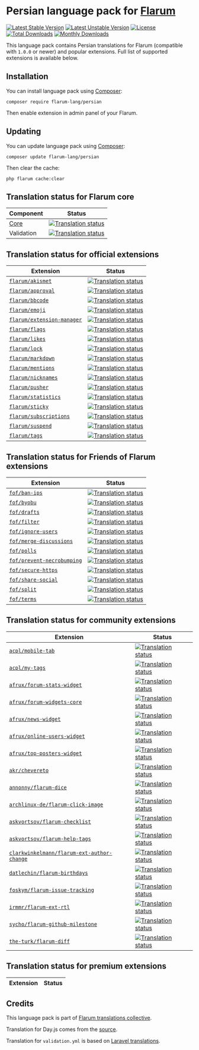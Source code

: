 # Persian language pack for [Flarum](https://flarum.org/)

[![Latest Stable Version](https://img.shields.io/packagist/v/flarum-lang/persian?color=success&label=stable)](https://packagist.org/packages/flarum-lang/persian) 
[![Latest Unstable Version](https://img.shields.io/packagist/v/flarum-lang/persian?include_prereleases&label=unstable)](https://packagist.org/packages/flarum-lang/persian) 
[![License](https://img.shields.io/packagist/l/flarum-lang/persian)](https://packagist.org/packages/flarum-lang/persian) 
[![Total Downloads](https://img.shields.io/packagist/dt/flarum-lang/persian)](https://packagist.org/packages/flarum-lang/persian/stats) 
[![Monthly Downloads](https://img.shields.io/packagist/dm/flarum-lang/persian)](https://packagist.org/packages/flarum-lang/persian/stats) 

This language pack contains Persian translations for Flarum (compatible with `1.0.0` or newer) and popular extensions. Full list of supported extensions is available below.


## Installation

You can install language pack using [Composer](https://getcomposer.org/):

```console
composer require flarum-lang/persian
```

Then enable extension in admin panel of your Flarum.


## Updating

You can update language pack using [Composer](https://getcomposer.org/):

```console
composer update flarum-lang/persian
```

Then clear the cache:

```console
php flarum cache:clear
```


## Translation status for Flarum core

| Component | Status |
| --- | --- |
| [Core](https://github.com/flarum/flarum-core) | [![Translation status](https://weblate.rob006.net/widgets/flarum/fa/core/svg-badge.svg)](https://weblate.rob006.net/projects/flarum/core/fa/) |
| Validation | [![Translation status](https://weblate.rob006.net/widgets/flarum/fa/validation/svg-badge.svg)](https://weblate.rob006.net/projects/flarum/validation/fa/) |


## Translation status for official extensions

<!-- flarum-extensions-list-start -->

| Extension | Status |
| --- | --- |
| [`flarum/akismet`](https://github.com/flarum/akismet) | [![Translation status](https://weblate.rob006.net/widgets/flarum/fa/flarum-akismet/svg-badge.svg)](https://weblate.rob006.net/projects/flarum/flarum-akismet/fa/) |
| [`flarum/approval`](https://github.com/flarum/approval) | [![Translation status](https://weblate.rob006.net/widgets/flarum/fa/flarum-approval/svg-badge.svg)](https://weblate.rob006.net/projects/flarum/flarum-approval/fa/) |
| [`flarum/bbcode`](https://github.com/flarum/bbcode) | [![Translation status](https://weblate.rob006.net/widgets/flarum/fa/flarum-bbcode/svg-badge.svg)](https://weblate.rob006.net/projects/flarum/flarum-bbcode/fa/) |
| [`flarum/emoji`](https://github.com/flarum/emoji) | [![Translation status](https://weblate.rob006.net/widgets/flarum/fa/flarum-emoji/svg-badge.svg)](https://weblate.rob006.net/projects/flarum/flarum-emoji/fa/) |
| [`flarum/extension-manager`](https://github.com/flarum/extension-manager) | [![Translation status](https://weblate.rob006.net/widgets/flarum/fa/flarum-extension-manager/svg-badge.svg)](https://weblate.rob006.net/projects/flarum/flarum-extension-manager/fa/) |
| [`flarum/flags`](https://github.com/flarum/flags) | [![Translation status](https://weblate.rob006.net/widgets/flarum/fa/flarum-flags/svg-badge.svg)](https://weblate.rob006.net/projects/flarum/flarum-flags/fa/) |
| [`flarum/likes`](https://github.com/flarum/likes) | [![Translation status](https://weblate.rob006.net/widgets/flarum/fa/flarum-likes/svg-badge.svg)](https://weblate.rob006.net/projects/flarum/flarum-likes/fa/) |
| [`flarum/lock`](https://github.com/flarum/lock) | [![Translation status](https://weblate.rob006.net/widgets/flarum/fa/flarum-lock/svg-badge.svg)](https://weblate.rob006.net/projects/flarum/flarum-lock/fa/) |
| [`flarum/markdown`](https://github.com/flarum/markdown) | [![Translation status](https://weblate.rob006.net/widgets/flarum/fa/flarum-markdown/svg-badge.svg)](https://weblate.rob006.net/projects/flarum/flarum-markdown/fa/) |
| [`flarum/mentions`](https://github.com/flarum/mentions) | [![Translation status](https://weblate.rob006.net/widgets/flarum/fa/flarum-mentions/svg-badge.svg)](https://weblate.rob006.net/projects/flarum/flarum-mentions/fa/) |
| [`flarum/nicknames`](https://github.com/flarum/nicknames) | [![Translation status](https://weblate.rob006.net/widgets/flarum/fa/flarum-nicknames/svg-badge.svg)](https://weblate.rob006.net/projects/flarum/flarum-nicknames/fa/) |
| [`flarum/pusher`](https://github.com/flarum/pusher) | [![Translation status](https://weblate.rob006.net/widgets/flarum/fa/flarum-pusher/svg-badge.svg)](https://weblate.rob006.net/projects/flarum/flarum-pusher/fa/) |
| [`flarum/statistics`](https://github.com/flarum/statistics) | [![Translation status](https://weblate.rob006.net/widgets/flarum/fa/flarum-statistics/svg-badge.svg)](https://weblate.rob006.net/projects/flarum/flarum-statistics/fa/) |
| [`flarum/sticky`](https://github.com/flarum/sticky) | [![Translation status](https://weblate.rob006.net/widgets/flarum/fa/flarum-sticky/svg-badge.svg)](https://weblate.rob006.net/projects/flarum/flarum-sticky/fa/) |
| [`flarum/subscriptions`](https://github.com/flarum/subscriptions) | [![Translation status](https://weblate.rob006.net/widgets/flarum/fa/flarum-subscriptions/svg-badge.svg)](https://weblate.rob006.net/projects/flarum/flarum-subscriptions/fa/) |
| [`flarum/suspend`](https://github.com/flarum/suspend) | [![Translation status](https://weblate.rob006.net/widgets/flarum/fa/flarum-suspend/svg-badge.svg)](https://weblate.rob006.net/projects/flarum/flarum-suspend/fa/) |
| [`flarum/tags`](https://github.com/flarum/tags) | [![Translation status](https://weblate.rob006.net/widgets/flarum/fa/flarum-tags/svg-badge.svg)](https://weblate.rob006.net/projects/flarum/flarum-tags/fa/) |

<!-- flarum-extensions-list-stop -->


## Translation status for Friends of Flarum extensions

<!-- fof-extensions-list-start -->

| Extension | Status |
| --- | --- |
| [`fof/ban-ips`](https://github.com/FriendsOfFlarum/ban-ips) | [![Translation status](https://weblate.rob006.net/widgets/flarum/fa/fof-ban-ips/svg-badge.svg)](https://weblate.rob006.net/projects/flarum/fof-ban-ips/fa/) |
| [`fof/byobu`](https://github.com/FriendsOfFlarum/byobu) | [![Translation status](https://weblate.rob006.net/widgets/flarum/fa/fof-byobu/svg-badge.svg)](https://weblate.rob006.net/projects/flarum/fof-byobu/fa/) |
| [`fof/drafts`](https://github.com/FriendsOfFlarum/drafts) | [![Translation status](https://weblate.rob006.net/widgets/flarum/fa/fof-drafts/svg-badge.svg)](https://weblate.rob006.net/projects/flarum/fof-drafts/fa/) |
| [`fof/filter`](https://github.com/FriendsOfFlarum/filter) | [![Translation status](https://weblate.rob006.net/widgets/flarum/fa/fof-filter/svg-badge.svg)](https://weblate.rob006.net/projects/flarum/fof-filter/fa/) |
| [`fof/ignore-users`](https://github.com/FriendsOfFlarum/ignore-users) | [![Translation status](https://weblate.rob006.net/widgets/flarum/fa/fof-ignore-users/svg-badge.svg)](https://weblate.rob006.net/projects/flarum/fof-ignore-users/fa/) |
| [`fof/merge-discussions`](https://github.com/FriendsOfFlarum/merge-discussions) | [![Translation status](https://weblate.rob006.net/widgets/flarum/fa/fof-merge-discussions/svg-badge.svg)](https://weblate.rob006.net/projects/flarum/fof-merge-discussions/fa/) |
| [`fof/polls`](https://github.com/FriendsOfFlarum/polls) | [![Translation status](https://weblate.rob006.net/widgets/flarum/fa/fof-polls/svg-badge.svg)](https://weblate.rob006.net/projects/flarum/fof-polls/fa/) |
| [`fof/prevent-necrobumping`](https://github.com/FriendsOfFlarum/prevent-necrobumping) | [![Translation status](https://weblate.rob006.net/widgets/flarum/fa/fof-prevent-necrobumping/svg-badge.svg)](https://weblate.rob006.net/projects/flarum/fof-prevent-necrobumping/fa/) |
| [`fof/secure-https`](https://github.com/FriendsOfFlarum/secure-https) | [![Translation status](https://weblate.rob006.net/widgets/flarum/fa/fof-secure-https/svg-badge.svg)](https://weblate.rob006.net/projects/flarum/fof-secure-https/fa/) |
| [`fof/share-social`](https://github.com/FriendsOfFlarum/share-social) | [![Translation status](https://weblate.rob006.net/widgets/flarum/fa/fof-share-social/svg-badge.svg)](https://weblate.rob006.net/projects/flarum/fof-share-social/fa/) |
| [`fof/split`](https://github.com/FriendsOfFlarum/split) | [![Translation status](https://weblate.rob006.net/widgets/flarum/fa/fof-split/svg-badge.svg)](https://weblate.rob006.net/projects/flarum/fof-split/fa/) |
| [`fof/terms`](https://github.com/FriendsOfFlarum/terms) | [![Translation status](https://weblate.rob006.net/widgets/flarum/fa/fof-terms/svg-badge.svg)](https://weblate.rob006.net/projects/flarum/fof-terms/fa/) |

<!-- fof-extensions-list-stop -->


## Translation status for community extensions

<!-- various-extensions-list-start -->

| Extension | Status |
| --- | --- |
| [`acpl/mobile-tab`](https://github.com/android-com-pl/mobile-tab) | [![Translation status](https://weblate.rob006.net/widgets/flarum/fa/acpl-mobile-tab/svg-badge.svg)](https://weblate.rob006.net/projects/flarum/acpl-mobile-tab/fa/) |
| [`acpl/my-tags`](https://github.com/android-com-pl/my-tags) | [![Translation status](https://weblate.rob006.net/widgets/flarum/fa/acpl-my-tags/svg-badge.svg)](https://weblate.rob006.net/projects/flarum/acpl-my-tags/fa/) |
| [`afrux/forum-stats-widget`](https://github.com/afrux/forum-stats-widget) | [![Translation status](https://weblate.rob006.net/widgets/flarum/fa/afrux-forum-stats-widget/svg-badge.svg)](https://weblate.rob006.net/projects/flarum/afrux-forum-stats-widget/fa/) |
| [`afrux/forum-widgets-core`](https://github.com/afrux/forum-widgets-core) | [![Translation status](https://weblate.rob006.net/widgets/flarum/fa/afrux-forum-widgets-core/svg-badge.svg)](https://weblate.rob006.net/projects/flarum/afrux-forum-widgets-core/fa/) |
| [`afrux/news-widget`](https://github.com/afrux/news-widget) | [![Translation status](https://weblate.rob006.net/widgets/flarum/fa/afrux-news-widget/svg-badge.svg)](https://weblate.rob006.net/projects/flarum/afrux-news-widget/fa/) |
| [`afrux/online-users-widget`](https://github.com/afrux/online-users-widget) | [![Translation status](https://weblate.rob006.net/widgets/flarum/fa/afrux-online-users-widget/svg-badge.svg)](https://weblate.rob006.net/projects/flarum/afrux-online-users-widget/fa/) |
| [`afrux/top-posters-widget`](https://github.com/afrux/top-posters-widget) | [![Translation status](https://weblate.rob006.net/widgets/flarum/fa/afrux-top-posters-widget/svg-badge.svg)](https://weblate.rob006.net/projects/flarum/afrux-top-posters-widget/fa/) |
| [`akr/chevereto`](https://github.com/AKR-Developers/flarum-chevereto) | [![Translation status](https://weblate.rob006.net/widgets/flarum/fa/akr-chevereto/svg-badge.svg)](https://weblate.rob006.net/projects/flarum/akr-chevereto/fa/) |
| [`annonny/flarum-dice`](https://github.com/mizhiyugan529/flarum-dice) | [![Translation status](https://weblate.rob006.net/widgets/flarum/fa/annonny-dice/svg-badge.svg)](https://weblate.rob006.net/projects/flarum/annonny-dice/fa/) |
| [`archlinux-de/flarum-click-image`](https://github.com/archlinux-de/flarum-click-image) | [![Translation status](https://weblate.rob006.net/widgets/flarum/fa/archlinux-de-click-image/svg-badge.svg)](https://weblate.rob006.net/projects/flarum/archlinux-de-click-image/fa/) |
| [`askvortsov/flarum-checklist`](https://github.com/askvortsov1/flarum-checklist) | [![Translation status](https://weblate.rob006.net/widgets/flarum/fa/askvortsov-checklist/svg-badge.svg)](https://weblate.rob006.net/projects/flarum/askvortsov-checklist/fa/) |
| [`askvortsov/flarum-help-tags`](https://github.com/askvortsov1/flarum-help-tags) | [![Translation status](https://weblate.rob006.net/widgets/flarum/fa/askvortsov-help-tags/svg-badge.svg)](https://weblate.rob006.net/projects/flarum/askvortsov-help-tags/fa/) |
| [`clarkwinkelmann/flarum-ext-author-change`](https://github.com/clarkwinkelmann/flarum-ext-author-change) | [![Translation status](https://weblate.rob006.net/widgets/flarum/fa/clarkwinkelmann-author-change/svg-badge.svg)](https://weblate.rob006.net/projects/flarum/clarkwinkelmann-author-change/fa/) |
| [`datlechin/flarum-birthdays`](https://github.com/datlechin/flarum-birthdays) | [![Translation status](https://weblate.rob006.net/widgets/flarum/fa/datlechin-birthdays/svg-badge.svg)](https://weblate.rob006.net/projects/flarum/datlechin-birthdays/fa/) |
| [`foskym/flarum-issue-tracking`](https://github.com/FoskyM/flarum-issue-tracking) | [![Translation status](https://weblate.rob006.net/widgets/flarum/fa/foskym-issue-tracking/svg-badge.svg)](https://weblate.rob006.net/projects/flarum/foskym-issue-tracking/fa/) |
| [`irmmr/flarum-ext-rtl`](https://github.com/irmmr/flarum-ext-rtl) | [![Translation status](https://weblate.rob006.net/widgets/flarum/fa/irmmr-rtl/svg-badge.svg)](https://weblate.rob006.net/projects/flarum/irmmr-rtl/fa/) |
| [`sycho/flarum-github-milestone`](https://github.com/SychO9/flarum-github-milestone) | [![Translation status](https://weblate.rob006.net/widgets/flarum/fa/sycho-github-milestone/svg-badge.svg)](https://weblate.rob006.net/projects/flarum/sycho-github-milestone/fa/) |
| [`the-turk/flarum-diff`](https://github.com/the-turk/flarum-diff) | [![Translation status](https://weblate.rob006.net/widgets/flarum/fa/the-turk-diff/svg-badge.svg)](https://weblate.rob006.net/projects/flarum/the-turk-diff/fa/) |

<!-- various-extensions-list-stop -->


## Translation status for premium extensions

<!-- premium-extensions-list-start -->

| Extension | Status |
| --- | --- |

<!-- premium-extensions-list-stop -->


## Credits

This language pack is part of [Flarum translations collective](https://github.com/rob006-software/flarum-translations).

Translation for Day.js comes from the [source](https://github.com/iamkun/dayjs/blob/v1.10.4/src/locale/fa.js).

Translation for `validation.yml` is based on [Laravel translations](https://github.com/Laravel-Lang/lang/blob/8.1.3/src/fa/validation.php).
